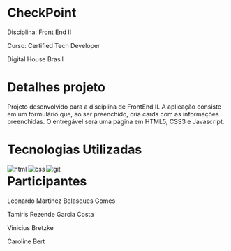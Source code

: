 # CheckPoint
<p>Disciplina: Front End II</p>
<p>Curso: Certified Tech Developer</p> 
<p>Digital House Brasil</p>

# Detalhes projeto
<p>Projeto desenvolvido para a disciplina de FrontEnd II.
A aplicação consiste em um formulário que, ao ser preenchido, cria cards com as informações preenchidas.
O entregável será uma página em HTML5, CSS3 e Javascript.</p>

# Tecnologias Utilizadas
<img align="left" alt="html" src="https://img.shields.io/badge/HTML5-E34F26?style=for-the-badge&logo=html5&logoColor=white" />
<img align="left" align="left" alt="css" src="https://img.shields.io/badge/CSS3-1572B6?style=for-the-badge&logo=css3&logoColor=white" />
<img align="left" align="left" alt="git" src="https://img.shields.io/badge/JavaScript-323330?style=for-the-badge&logo=javascript&logoColor=F7DF1E" />

# Participantes
<p>Leonardo Martinez Belasques Gomes</p>
<p>Tamiris Rezende Garcia Costa</p>
<p>Vinicius Bretzke</p>
<p>Caroline Bert</p>

